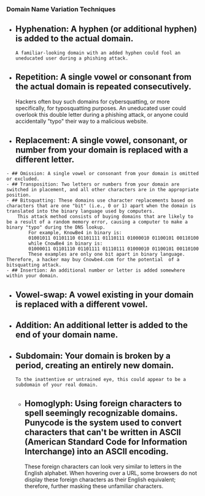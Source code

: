
 ### Domain Name Variation Techniques
 
  - ## Hyphenation: A hyphen (or additional hyphen) is added to the actual domain.
        A familiar-looking domain with an added hyphen could fool an uneducated user during a phishing attack.
   - ## Repetition: A single vowel or consonant from the actual domain is repeated consecutively.
        Hackers often buy such domains for cybersquatting, or more specifically, for typosquatting purposes. An uneducated user   could overlook this double letter during a phishing attack, or anyone could accidentally "typo" their way to a malicious website.
   
   - ## Replacement: A single vowel, consonant, or number from your domain is replaced with a different letter.  
    - ## Omission: A single vowel or consonant from your domain is omitted or excluded.
    - ## Transposition: Two letters or numbers from your domain are switched in placement, and all other characters are in the appropriate position.
    - ## Bitsquatting: These domains use character replacements based on characters that are one "bit" (i.e., 0 or 1) apart when the domain is translated into the binary language used by computers.
        This attack method consists of buying domains that are likely to be a result of a random memory error, causing a computer to make a binary "typo" during the DNS lookup.
            For example, KnowBe4 in binary is:
            01001011 01101110 01101111 01110111 01000010 01100101 00110100
            while CnowBe4 in binary is: 
            01000011 01101110 01101111 01110111 01000010 01100101 00110100
            These examples are only one bit apart in binary language. Therefore, a hacker may buy Cnowbe4.com for the potential  of a bitsquatting attack.
    - ## Insertion: An additional number or letter is added somewhere within your domain.
   
   - ## Vowel-swap: A vowel existing in your domain is replaced with a different vowel.
    
  - ## Addition: An additional letter is added to the end of your domain name. 
   
  - ## Subdomain: Your domain is broken by a period, creating an entirely new domain.
        To the inattentive or untrained eye, this could appear to be a subdomain of your real domain. 
    
    - ## Homoglyph: Using foreign characters to spell seemingly recognizable domains. Punycode is the system used to convert characters that can't be written in ASCII (American Standard Code for Information Interchange) into an ASCII encoding.
        These foreign characters can look very similar to letters in the English alphabet. When hovering over a URL, some browsers do not display these foreign characters as their English equivalent; therefore, further masking these unfamiliar characters.

